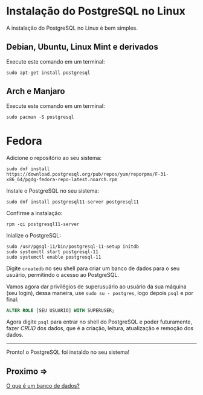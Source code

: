 # Instalação do PostgreSQL no Linux

A instalação do PostgreSQL no Linux é bem simples.

## Debian, Ubuntu, Linux Mint e derivados

Execute este comando em um terminal:

`sudo apt-get install postgresql`

## Arch e Manjaro

Execute este comando em um terminal:

`sudo pacman -S postgresql`

# Fedora

Adicione o repositório ao seu sistema:

`sudo dnf install https://download.postgresql.org/pub/repos/yum/reporpms/F-31-x86_64/pgdg-fedora-repo-latest.noarch.rpm`

Instale o PostgreSQL no seu sistema:

`sudo dnf install postgresql11-server postgresql11`

Confirme a instalação:

`rpm -qi postgresql11-server`

Inialize o PostgreSQL:

```
sudo /usr/pgsql-11/bin/postgresql-11-setup initdb
sudo systemctl start postgresql-11
sudo systemctl enable postgresql-11
```

Digite `createdb` no seu shell para criar um banco de dados para o seu usuário, permitindo o acesso ao PostgreSQL.

Vamos agora dar privilégios de superusuário ao usuário da sua máquina (seu login), dessa maneira, use `sudo su - postgres`, logo depois `psql` e por final:

```sql
ALTER ROLE [SEU USUÁRIO] WITH SUPERUSER;
```

Agora digite `psql` para entrar no shell do PostgreSQL e poder futuramente, fazer _CRUD_ dos dados, que é a criação, leitura, atualização e remoção dos dados.

---

Pronto! o PostgreSQL foi instaldo no seu sistema!

## Proximo =>

[O que é um banco de dados?](../oque-bd/README.md)

